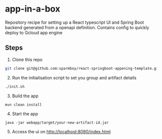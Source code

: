 # app-in-a-box
Repository recipe for setting up a React typescript UI and Spring Boot backend generated from a openapi definition.
Contains config to quickly deploy to Gcloud app engine 

## Steps
1. Clone this repo
```bash
git clone git@github.com:sparmboy/react-springboot-appening-template.git mynewapp
```
2. Run the initialisation script to set you group and artifact details
```bash
./init.sh
```
3. Build the app
```bash
mvn clean install
```

4. Start the app
```shell
java -jar webapp/target/your-new-artifact-id.jar
```

5. Access the ui on [http://localhost:8080/index.html](http://localhost:8080/index.html)


